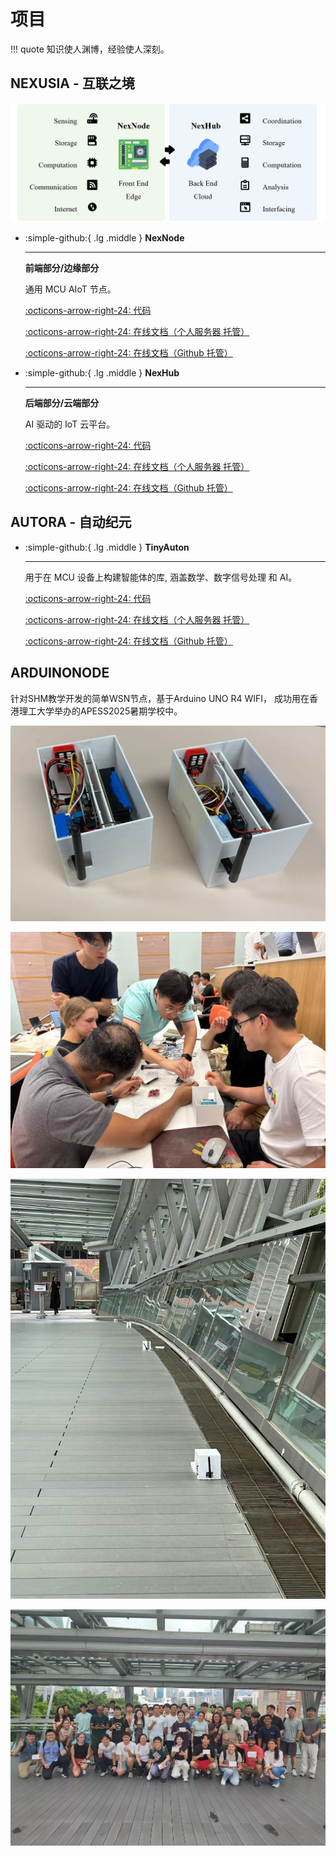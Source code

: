 # 项目

!!! quote
    知识使人渊博，经验使人深刻。

## NEXUSIA - 互联之境

![NEXUSIA](NEXUSIA.png)

<div class="grid cards" markdown>

-   :simple-github:{ .lg .middle } __NexNode__

    ---

    **前端部分/边缘部分**

    通用 MCU AIoT 节点。


    [:octicons-arrow-right-24: <a href="https://github.com/Shuaiwen-Cui/NexNode.git" target="_blank"> 代码 </a>](#)

    [:octicons-arrow-right-24: <a href="http://www.cuishuaiwen.com:9100/" target="_blank"> 在线文档（个人服务器 托管） </a>](#)

    [:octicons-arrow-right-24: <a href="https://shuaiwen-cui.github.io/NexNode/" target="_blank"> 在线文档（Github 托管） </a>](#)
    

-   :simple-github:{ .lg .middle } __NexHub__

    ---

    **后端部分/云端部分**

    AI 驱动的 IoT 云平台。

    [:octicons-arrow-right-24: <a href="https://github.com/Shuaiwen-Cui/NexHub.git" target="_blank"> 代码 </a>](#)

    [:octicons-arrow-right-24: <a href="http://www.cuishuaiwen.com:9200/" target="_blank"> 在线文档（个人服务器 托管） </a>](#)

    [:octicons-arrow-right-24: <a href="https://shuaiwen-cui.github.io/NexHub/" target="_blank"> 在线文档（Github 托管） </a>](#)

</div>

## AUTORA - 自动纪元

<div class="grid cards" markdown>

-   :simple-github:{ .lg .middle } __TinyAuton__

    ---

    用于在 MCU 设备上构建智能体的库, 涵盖数学、数字信号处理 和 AI。


    [:octicons-arrow-right-24: <a href="https://github.com/Shuaiwen-Cui/TinyAuton.git" target="_blank"> 代码 </a>](#)

    [:octicons-arrow-right-24: <a href="http://www.cuishuaiwen.com:9300/" target="_blank"> 在线文档（个人服务器 托管） </a>](#)

    [:octicons-arrow-right-24: <a href="https://shuaiwen-cui.github.io/TinyAuton/" target="_blank"> 在线文档（Github 托管） </a>](#)

</div>

## ARDUINONODE

针对SHM教学开发的简单WSN节点，基于Arduino UNO R4 WIFI， 成功用在香港理工大学举办的APESS2025暑期学校中。

![](arduinonode.jpg)

![](teaching.jpg)

![](deployment.jpg)

![](apess2025.jpg)

